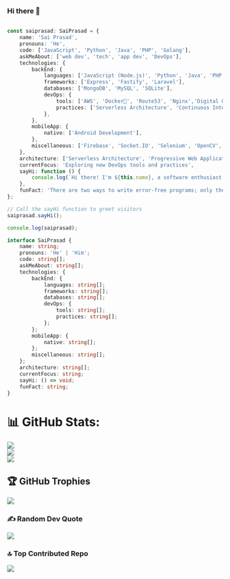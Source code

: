 ### Hi there 👋

```typescript

const saiprasad: SaiPrasad = {
    name: 'Sai Prasad',
    pronouns: 'He',
    code: ['JavaScript', 'Python', 'Java', 'PHP', 'Golang'],
    askMeAbout: ['web dev', 'tech', 'app dev', 'DevOps'],
    technologies: {
        backEnd: {
            languages: ['JavaScript (Node.js)', 'Python', 'Java', 'PHP', 'Golang'],
            frameworks: ['Express', 'Fastify', 'Laravel'],
            databases: ['MongoDB', 'MySQL', 'SQLite'],
            devOps: {
                tools: ['AWS', 'Docker🐳', 'Route53', 'Nginx','Digital Ocean','IBM','Azure'],
                practices: ['Serverless Architecture', 'Continuous Integration and Deployment (CI/CD)'],
            },
        },
        mobileApp: {
            native: ['Android Development'],
        },
        miscellaneous: ['Firebase', 'Socket.IO', 'Selenium', 'OpenCV', 'PHP', 'SuiteApp'],
    },
    architecture: ['Serverless Architecture', 'Progressive Web Applications', 'Single Page Applications'],
    currentFocus: 'Exploring new DevOps tools and practices',
    sayHi: function () {
        console.log(`Hi there! I'm ${this.name}, a software enthusiast with a passion for Full Stack development and DevOps.`);
    },
    funFact: 'There are two ways to write error-free programs; only the third one works',
};

// Call the sayHi function to greet visitors
saiprasad.sayHi();

console.log(saiprasad);

interface SaiPrasad {
    name: string;
    pronouns: 'He' | 'Him';
    code: string[];
    askMeAbout: string[];
    technologies: {
        backEnd: {
            languages: string[];
            frameworks: string[];
            databases: string[];
            devOps: {
                tools: string[];
                practices: string[];
            };
        };
        mobileApp: {
            native: string[];
        };
        miscellaneous: string[];
    };
    architecture: string[];
    currentFocus: string;
    sayHi: () => void;
    funFact: string;
}
```

# 📊 GitHub Stats:
![](https://github-readme-stats.vercel.app/api?username=sai-prasad-1&theme=dark&hide_border=false&include_all_commits=false&count_private=false)<br/>
![](https://github-readme-streak-stats.herokuapp.com/?user=sai-prasad-1&theme=dark&hide_border=false)<br/>
![](https://github-readme-stats.vercel.app/api/top-langs/?username=sai-prasad-1&theme=dark&hide_border=false&include_all_commits=false&count_private=false&layout=compact)

## 🏆 GitHub Trophies
![](https://github-profile-trophy.vercel.app/?username=sai-prasad-1&theme=radical&no-frame=false&no-bg=true&margin-w=4)

### ✍️ Random Dev Quote
![](https://quotes-github-readme.vercel.app/api?type=horizontal&theme=radical)

### 🔝 Top Contributed Repo
![](https://github-contributor-stats.vercel.app/api?username=sai-prasad-1&limit=5&theme=dark&combine_all_yearly_contributions=true)

<!-- Proudly created with GPRM ( https://gprm.itsvg.in ) -->

